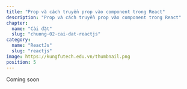 ```yaml
---
title: "Prop và cách truyền prop vào component trong React"
description: "Prop và cách truyền prop vào component trong React"
chapter:
  name: "Cài đặt"
  slug: "chuong-02-cai-dat-reactjs"
category:
  name: "ReactJs"
  slug: "reactjs"
image: https://kungfutech.edu.vn/thumbnail.png
position: 5
---
```


Coming soon
